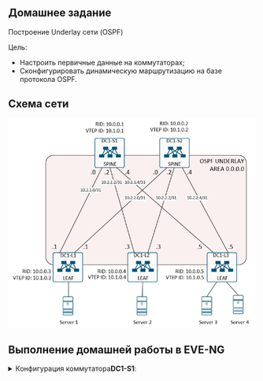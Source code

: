 ## Домашнее задание
Построение Underlay сети (OSPF)

Цель:
- Настроить первичные данные на коммутаторах;
- Сконфигурировать динамическую маршрутизацию на базе протокола OSPF.

## Схема сети

![schemeOSPF.png](schemeOSPF.png)

## Выполнение домашней работы в EVE-NG

<details>
<summary>Конфигурация коммутатора<b>DC1-S1</b>: </summary>

```

feature ospf

no password strength-check
username admin password 5 $5$EpjWybJm$5mpj3jo3pEmSllAwFICLfBi/7uvJmNQ0eheQXqc75kD  role network-admin
no ip domain-lookup
ip domain-name demo.lab

key chain OSPF
  key 0
    key-string 7 075e731f1a5c4f
vrf context management

interface Ethernet1/1
  description to DC1-L1
  no switchport
  no ip redirects
  ip address 10.2.1.0/31
  ip ospf authentication message-digest
  ip ospf authentication key-chain OSPF
  ip ospf network point-to-point
  ip router ospf UNDERLAY area 0.0.0.0
  no shutdown

interface Ethernet1/2
  description to DC1-L2
  no switchport
  no ip redirects
  ip address 10.2.1.2/31
  ip ospf authentication message-digest
  ip ospf authentication key-chain OSPF
  ip ospf network point-to-point
  ip router ospf UNDERLAY area 0.0.0.0
  no shutdown

interface Ethernet1/3
  description to DC1-L3
  no switchport
  no ip redirects
  ip address 10.2.1.4/31
  ip ospf authentication message-digest
  ip ospf authentication key-chain OSPF
  ip ospf network point-to-point
  ip router ospf UNDERLAY area 0.0.0.0
  no shutdown

interface loopback0
  description RID
  ip address 10.0.0.1/32
  ip ospf network point-to-point
  ip router ospf UNDERLAY area 0.0.0.0

interface loopback1
  description VTEP
  ip address 10.1.0.1/32
  ip ospf network point-to-point
  ip router ospf UNDERLAY area 0.0.0.0
line console
line vty
boot nxos bootflash:/nxos.9.2.2.bin
router ospf UNDERLAY
  router-id 10.0.0.1

```
</details>


